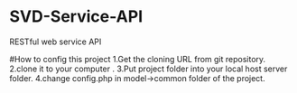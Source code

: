 # SVD-Service-API
RESTful web service API


#How to config this project
1.Get the cloning URL from git repository.
2.clone it to your computer .
3.Put project folder into your local host server folder. 
4.change config.php in model->common folder of the project.
